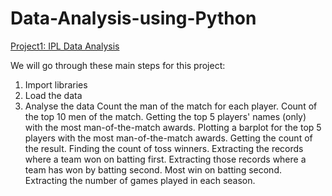 # Data-Analysis-using-Python
[Project1: IPL Data Analysis](https://github.com/anshu1516/Data-Analysis-using-Python/blob/main/Python%20project%20on%20IPL%20data.ipynb)

We will go through these main steps for this project:
 1. Import libraries
 2. Load the data
 3. Analyse the data
Count the man of the match for each player.
Count of the top 10 men of the match.
Getting the top 5 players' names (only) with the most man-of-the-match awards.
Plotting a barplot for the top 5 players with the most man-of-the-match awards.
Getting the count of the result.
Finding the count of toss winners.
Extracting the records where a team won on batting first.
Extracting those records where a team has won by batting second.
Most win on batting second.
Extracting the number of games played in each season.
